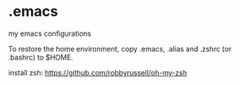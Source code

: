 # .emacs
my emacs configurations

To restore the home environment, copy .emacs, .alias and .zshrc (or .bashrc) to $HOME.

install zsh: https://github.com/robbyrussell/oh-my-zsh
